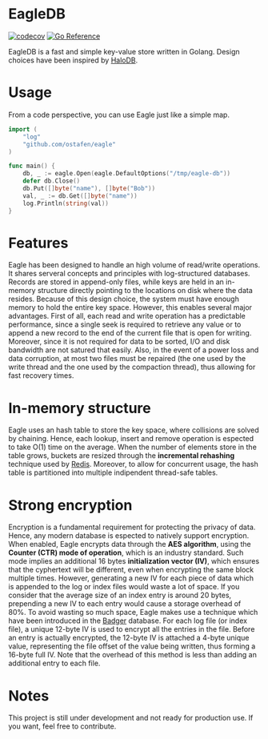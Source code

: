 # EagleDB

[![codecov](https://codecov.io/gh/ostafen/eagle/branch/main/graph/badge.svg?token=AEP3KOEXLG)](https://codecov.io/gh/ostafen/eagle)
[![Go Reference](https://pkg.go.dev/badge/badge/github.com/ostafen/eagle.svg)](https://pkg.go.dev/github.com/ostafen/eagle)

EagleDB is a fast and simple key-value store written in Golang. Design choices have been inspired by [HaloDB](https://github.com/yahoo/HaloDB).

# Usage

From a code perspective, you can use Eagle just like a simple map.

```go
import (
	"log"
	"github.com/ostafen/eagle"
)

func main() {
    db, _ := eagle.Open(eagle.DefaultOptions("/tmp/eagle-db"))
    defer db.Close()
    db.Put([]byte("name"), []byte("Bob"))
    val, _ := db.Get([]byte("name"))
    log.Println(string(val))
}
```

# Features

Eagle has been designed to handle an high volume of read/write operations. It shares serveral concepts and principles with log-structured databases. Records are stored in append-only files, while keys are held in an in-memory structure directly pointing to the locations on disk where the data resides. Because of this design choice, the system must have enough memory to hold the entire key space. However, this enables several major advantages. 
First of all, each read and write operation has a predictable performance, since a single seek is required to retrieve any value or to append a new record to the end of the current file that is open for writing. Moreover, since it is not required for data to be sorted, I/O and disk bandwidth are not satured that easily.
Also, in the event of a power loss and data corruption, at most two files must be repaired (the one used by the write thread and the one used by the compaction thread), thus allowing for fast recovery times.


# In-memory structure

Eagle uses an hash table to store the key space, where collisions are solved by chaining. Hence, each lookup, insert and remove operation is espected to take O(1) time on the average. When the number of elements store in the table grows, buckets are resized through the **incremental rehashing** technique used by [Redis](https://kousiknath.medium.com/a-little-internal-on-redis-key-value-storage-implementation-fdf96bac7453). Moreover, to allow for concurrent usage, the hash table is partitioned into multiple indipendent thread-safe tables.


# Strong encryption

Encryption is a fundamental requirement for protecting the privacy of data. Hence, any modern database is espected to natively support encryption. When enabled, Eagle encrypts data through the **AES algorithm**, using the **Counter (CTR) mode of operation**, which is an industry standard. Such mode implies an additional 16 bytes **initialization vector (IV)**, which ensures that the cyphertext will be different, even when encrypting the same block multiple times.
However, generating a new IV for each piece of data which is appended to the log or index files would waste a lot of space. If you consider that the average size of an index entry is around 20 bytes, prepending a new IV to each entry would cause a storage overhead of 80%. To avoid wasting so much space, Eagle makes use a technique which have been introduced in the [Badger](https://github.com/dgraph-io/badger) database. For each log file (or index file), a unique 12-byte IV is used to encrypt all the entries in the file. Before an entry is actually encrypted, the 12-byte IV is attached a 4-byte unique value, representing the file offset of the value being written, thus forming a 16-byte full IV. Note that the overhead of this method is less than adding an additional entry to each file.

# Notes

This project is still under development and not ready for production use. If you want, feel free to contribute.